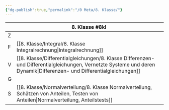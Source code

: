 ```yaml
---
{"dg-publish":true,"permalink":"/0 Meta/8. Klasse/"}
---
```


|     | 8. Klasse #8kl                                                                                                                        |
| --- | ------------------------------------------------------------------------------------------------------------------------------------- |
| Z   |                                                                                                                                       |
| F   | [[8. Klasse/Integral/8. Klasse Integralrechnung\|Integralrechnung]]                                                                                      |
| V   | [[8. Klasse/Differentialgleichungen/8. Klasse Differenzen- und Differentialgleichungen, Vernetzte Systeme und deren Dynamik\|Differenzen- und Differentialgleichungen]] |
| G   |                                                                                                                                       |
| S   | [[8. Klasse/Normalverteilung/8. Klasse Normalverteilung, Schätzen von Anteilen, Testen von Anteilen\|Normalverteilung, Anteilstests]]                            |
